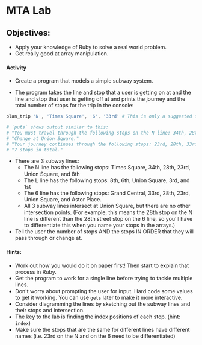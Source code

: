 # MTA Lab

## Objectives:
* Apply your knowledge of Ruby to solve a real world problem.
* Get really good at array manipulation.

#### Activity
* Create a program that models a simple subway system.

* The program takes the line and stop that a user is getting on at and the line
and stop that user is getting off at and prints the journey and the total number of stops for the trip in the console:

```ruby
plan_trip 'N', 'Times Square', '6', '33rd' # This is only a suggested function name and signature.

# `puts` shows output similar to this:
# "You must travel through the following stops on the N line: 34th, 28th, 23rd, Union Square."
# "Change at Union Square."
# "Your journey continues through the following stops: 23rd, 28th, 33rd."
# "7 stops in total."
```

* There are 3 subway lines:
  * The N line has the following stops: Times Square, 34th, 28th, 23rd, Union Square, and 8th
  * The L line has the following stops: 8th, 6th, Union Square, 3rd, and 1st
  * The 6 line has the following stops: Grand Central, 33rd, 28th, 23rd, Union Square, and Astor Place.
  * All 3 subway lines intersect at Union Square, but there are no other intersection points. (For example, this means the 28th stop on the N line is different than the 28th street stop on the 6 line, so you'll have to differentiate this when you name your stops in the arrays.)
* Tell the user the number of stops AND the stops IN ORDER that they will pass through or change at.


#### Hints:
* Work out how you would do it on paper first! Then start to explain that process in Ruby.
* Get the program to work for a single line before trying to tackle multiple lines.
* Don't worry about prompting the user for input. Hard code some values to get it working. You can use ```gets``` later to make it more interactive.
* Consider diagramming the lines by sketching out the subway lines and their stops and intersection.
* The key to the lab is finding the index positions of each stop. (hint: ```index```)
* Make sure the stops that are the same for different lines have different names (i.e. 23rd on the N and on the 6 need to be differentiated)
